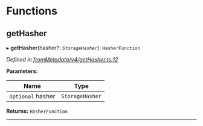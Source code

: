 

# Functions

<a id="gethasher"></a>

##  getHasher

▸ **getHasher**(hasher?: *`StorageHasher`*): `HasherFunction`

*Defined in [fromMetadata/v4/getHasher.ts:12](https://github.com/polkadot-js/api/blob/57715c5/packages/type-storage/src/fromMetadata/v4/getHasher.ts#L12)*

**Parameters:**

| Name | Type |
| ------ | ------ |
| `Optional` hasher | `StorageHasher` |

**Returns:** `HasherFunction`

___

